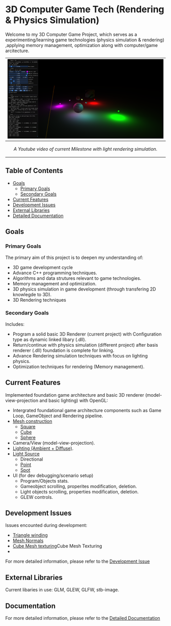 # 3D Computer Game Tech (Rendering & Physics Simulation)

Welcome to my 3D Computer Game Project, which serves as a experimenting/learning game technologies (physics simulation & rendering) ,applying memory management, optimization along with computer/game arcitecture.

|<a href="https://www.youtube.com/watch?v=9skO5a-XUGg"><img src = "ReadMe_Docs/Computer Graphics.png"/>|
|:-|
|<p align = "center"> *A Youtube video of current Milestone with light rendering simulation.* </p>|

## Table of Contents
- [Goals](#goals)
  - [Primary Goals](#primary-goals)
  - [Secondary Goals](#secondary-goals)
- [Current Features](#current-features)
- [Development Issues](#development-issues)
- [External Libraries](#external-libraries)
- [Detailed Documentation](ReadMe_Docs/Documentation.md)

## Goals
### Primary Goals
The primary aim of this project is to deepen my understanding of: 
-  3D game development cycle
- Advance C++ programming techniques.
- Algorithms and data strutures relevant to game technologies.
- Memory management and optimization.
- 3D physics simulation in game development (through transfering 2D knowlegde to 3D).
- 3D Rendering techniques
  
### Secondary Goals
Includes:
- Program a solid basic 3D Renderer (current project) with Configuration type as dynamic linked libary (.dll).
- Return/continue with physics simulation (different project) after basis renderer (.dll) foundation is complete for linking.
- Advance Rendering simulation techniques with focus on lighting physics.
- Optimization techniques for rendering (Memory management). 
  

## Current Features
Implemented foundation game architecture and basic 3D renderer (model-view-projection and basic lighting) with OpenGL:
- Intergrated foundational game architecture components such as Game Loop, GameObject and Rendering pipeline.
- [Mesh construction](ReadMe_Docs/Documentation.md#mesh-construction)
  - [Square](ReadMe_Docs/Documentation.md#square-mesh)
  - [Cube](ReadMe_Docs/Documentation.md#cube-mesh)
  - [Sphere](ReadMe_Docs/Documentation.md#sphere-mesh)
- Camera/View (model-view-projection).
- [Lighting (Ambient + Diffuse)](ReadMe_Docs/Documentation.md#lighting).
- [Light Source](ReadMe_Docs/Documentation.md#light-source)
  - Directional
  - [Point](ReadMe_Docs/Documentation.md#point-light)
  - [Spot](ReadMe_Docs/Documentation.md#spot-light)
- UI (for dev debugging/scenario setup)
  - Program/Objects stats.
  - Gameobject scrolling, properites modification, deletion.
  - Light objects scrolling, properties modification, deletion.
  - GLEW controls.

## Development Issues
Issues encounted during development:
- [Triangle winding](ReadMe_Docs/DevelopmentIssues.md#triangle-winding)
- [Mesh Normals](ReadMe_Docs/DevelopmentIssues.md#mesh-normals)
- [Cube Mesh texturing](ReadMe_Docs/DevelopmentIssues.md#cube-mesh-texturing)Cube Mesh Texturing
- 
For more detailed information, please refer to the [Development Issue](ReadMe_Docs/DevelopmentIssues.md)

## External Libraries
Current libaries in use: GLM, GLEW, GLFW, stb-image.

  
## Documentation 
For more detailed information, please refer to the [Detailed Documentation](ReadMe_Docs/Documentation.md)
